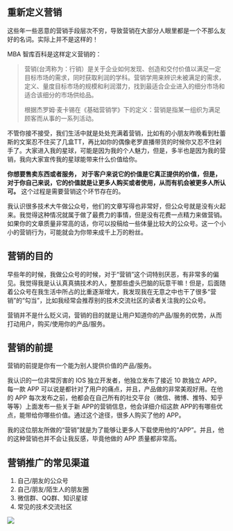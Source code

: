 ## 重新定义营销

这些年一些恶意的营销手段层次不穷，导致营销在大部分人眼里都是一个不那么友好的名词。实际上并不是这样的！

MBA 智库百科是这样定义营销的：

> 营销(台湾称为：行销）是关于企业如何发现、创造和交付价值以满足一定目标市场的需求，同时获取利润的学科。营销学用来辨识未被满足的需求，定义、量度目标市场的规模和利润潜力，找到最适合企业进入的细分市场和适合该细分的市场供给品。
>
> 根据杰罗姆·麦卡锡在《基础营销学》下的定义：营销是指某一组织为满足顾客而从事的一系列活动。

不管你接不接受，我们生活中就是处处充满着营销，比如有的小朋友昨晚看到杜蕾斯的文案忍不住买了几盒TT，再比如你的偶像老罗直播带货的时候你又忍不住剁手了。大家进入我的星球，可能是因为我的个人魅力，但是，多半也是因为我的营销，我向大家宣传我的星球能带来什么价值给你。

**你想要售卖东西或者服务， 对于客户来说它的价值是它真正提供的价值，但是，对于你自己来说，它的价值就是让更多人购买或者使用，从而有机会被更多人所认可。** 这个过程是需要营销这个环节存在的。

我认识很多技术大牛做公众号，他们的文章写得也非常好，但公众号就是没有火起来。我觉得这种情况就属于做了最费力的事情，但是没有花费一点精力来做营销。如果你的文章质量非常高的话，你可以投稿给一些体量比较大的公众号。这一个小小的营销行为，可能就会为你带来成千上万的粉丝。

## 营销的目的

早些年的时候，我做公众号的时候，对于“营销”这个词特别厌恶，有非常多的偏见。我觉得我是认认真真搞技术的人，整那些虚头巴脑的玩意干嘛！但是，后面随着公众号在我生活中所占的比重逐渐增大，我发现我在无意之中也干了很多“营销”的“勾当”，比如我经常会推荐别的技术交流社区的读者关注我的公众号。

营销并不是什么贬义词，营销的目的就是让用户知道你的产品/服务的优势，从而打动用户，购买/使用你的产品/服务。

## 营销的前提

营销的前提是你有一个能为别人提供价值的产品/服务。

我认识的一位非常厉害的 IOS 独立开发者，他独立发布了接近 10 款独立 APP。每一款 APP 可以说是都针对了用户的痛点，并且，产品做的非常美观好用。在他的 APP 每次发布之前，他都会在自己所有的社交平台（微信、微博、推特、知乎等等）上面发布一些关于新 APP的营销信息，他会详细介绍这款 APP的有哪些优点，能带给你哪些价值。通过这个途径，很多人购买了他的 APP。

我的这位朋友所做的“营销”就是为了能够让更多人下载使用他的“APP”。并且，他的这种营销也并不会让我反感，毕竟他做的 APP 质量都非常高。

## 营销推广的常见渠道

1. 自己/朋友的公众号
2. 自己/朋友/陌生人的朋友圈
3. 微信群、QQ群、知识星球
4. 常见的技术交流社区

![](https://img-blog.csdnimg.cn/20210105173943907.png?x-oss-process=image/watermark,type_ZmFuZ3poZW5naGVpdGk,shadow_10,text_aHR0cHM6Ly9ibG9nLmNzZG4ubmV0L3FxXzM0MzM3Mjcy,size_16,color_FFFFFF,t_70)

